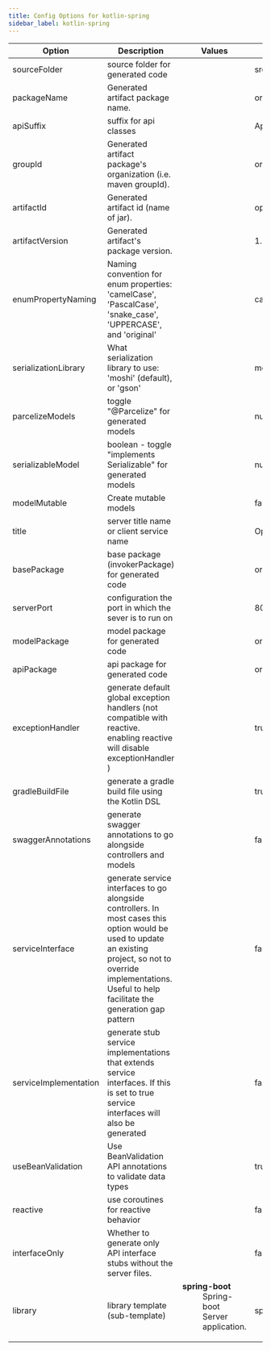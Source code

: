```yaml
---
title: Config Options for kotlin-spring
sidebar_label: kotlin-spring
---
```


| Option | Description | Values | Default |
| ------ | ----------- | ------ | ------- |
|sourceFolder|source folder for generated code| |src/main/kotlin|
|packageName|Generated artifact package name.| |org.openapitools|
|apiSuffix|suffix for api classes| |Api|
|groupId|Generated artifact package's organization (i.e. maven groupId).| |org.openapitools|
|artifactId|Generated artifact id (name of jar).| |openapi-spring|
|artifactVersion|Generated artifact's package version.| |1.0.0|
|enumPropertyNaming|Naming convention for enum properties: 'camelCase', 'PascalCase', 'snake_case', 'UPPERCASE', and 'original'| |camelCase|
|serializationLibrary|What serialization library to use: 'moshi' (default), or 'gson'| |moshi|
|parcelizeModels|toggle &quot;@Parcelize&quot; for generated models| |null|
|serializableModel|boolean - toggle &quot;implements Serializable&quot; for generated models| |null|
|modelMutable|Create mutable models| |false|
|title|server title name or client service name| |OpenAPI Kotlin Spring|
|basePackage|base package (invokerPackage) for generated code| |org.openapitools|
|serverPort|configuration the port in which the sever is to run on| |8080|
|modelPackage|model package for generated code| |org.openapitools.model|
|apiPackage|api package for generated code| |org.openapitools.api|
|exceptionHandler|generate default global exception handlers (not compatible with reactive. enabling reactive will disable exceptionHandler )| |true|
|gradleBuildFile|generate a gradle build file using the Kotlin DSL| |true|
|swaggerAnnotations|generate swagger annotations to go alongside controllers and models| |false|
|serviceInterface|generate service interfaces to go alongside controllers. In most cases this option would be used to update an existing project, so not to override implementations. Useful to help facilitate the generation gap pattern| |false|
|serviceImplementation|generate stub service implementations that extends service interfaces. If this is set to true service interfaces will also be generated| |false|
|useBeanValidation|Use BeanValidation API annotations to validate data types| |true|
|reactive|use coroutines for reactive behavior| |false|
|interfaceOnly|Whether to generate only API interface stubs without the server files.| |false|
|library|library template (sub-template)|<dl><dt>**spring-boot**</dt><dd>Spring-boot Server application.</dd><dl>|spring-boot|

